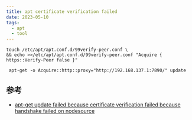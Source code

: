 ```yaml
---
title: apt certificate verification failed
date: 2023-05-10
tags:
  - apt
  - tool
---
```


```shell
touch /etc/apt/apt.conf.d/99verify-peer.conf \
&& echo >>/etc/apt/apt.conf.d/99verify-peer.conf "Acquire { https::Verify-Peer false }"

 apt-get -o Acquire::http::proxy="http://192.168.137.1:7890/" update

```

## 参考

- [apt-get update failed because certificate verification failed because handshake failed on nodesource](https://askubuntu.com/questions/1095266/apt-get-update-failed-because-certificate-verification-failed-because-handshake)
